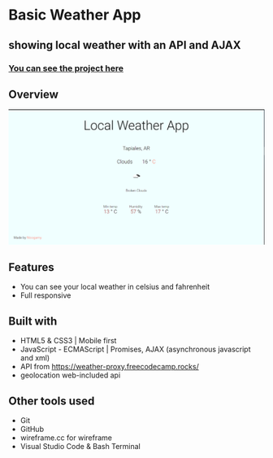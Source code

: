 # **Basic Weather App**
## **showing local weather with an API and AJAX**
### [You can see the project here](https://nycolop.github.io/local_weather_API_ajax/)

## **Overview**
![screenshot](./screenshot.png)

## **Features**
* You can see your local weather in celsius and fahrenheit
* Full responsive

## **Built with**
* HTML5 & CSS3 | Mobile first
* JavaScript - ECMAScript | Promises, AJAX (asynchronous javascript and xml)
* API from https://weather-proxy.freecodecamp.rocks/
* geolocation web-included api

## **Other tools used**
* Git
* GitHub
* wireframe.cc for wireframe
* Visual Studio Code & Bash Terminal

